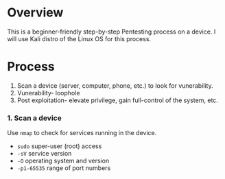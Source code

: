 # Overview
This is a beginner-friendly step-by-step Pentesting process on a device. I will use Kali distro of the Linux OS for this process.

# Process
1. Scan a device (server, computer, phone, etc.) to look for vunerability.
2. Vunerability- loophole
3. Post exploitation- elevate privilege, gain full-control of the system, etc.

### 1. Scan a device
Use `nmap` to check for services running in the device.
* `sudo` super-user (root) access
* `-sV` service version
* `-O` operating system and version
* `-p1-65535` range of port numbers
